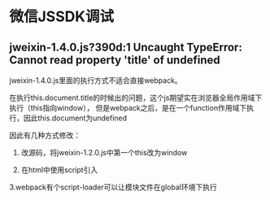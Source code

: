 # 微信JSSDK调试

## jweixin-1.4.0.js?390d:1 Uncaught TypeError: Cannot read property 'title' of undefined

jweixin-1.4.0.js里面的执行方式不适合直接webpack。

在执行this.document.title的时候出的问题，这个js期望实在浏览器全局作用域下执行（this指向window），
但是webpack之后，是在一个function作用域下执行，因此this.document为undefined

因此有几种方式修改：

1. 改源码，将jweixin-1.2.0.js中第一个this改为window

2. 在html中使用script引入

3.webpack有个script-loader可以让模块文件在global环境下执行 

